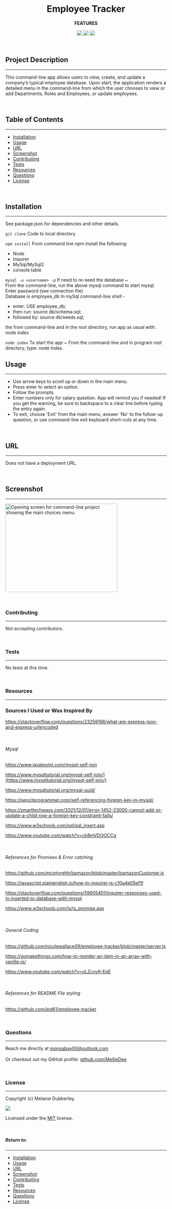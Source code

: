 # **<center>Employee Tracker</center>**

**<center>FEATURES</center>**

<center><img src="https://img.shields.io/badge/-Node-green.svg">   <img src="https://img.shields.io/badge/-MySql/MySql2-purple.svg">   <img src="https://img.shields.io/badge/-Inquirer-red.svg"></center>

&nbsp;

## **Project Description**

---

This command-line app allows users to view, create, and update a company’s typical employee database. Upon start, the application renders a detailed menu in the command-line from which the user chooses to view or add Departments, Roles and Employees, or update employees.

&nbsp;

## Table of Contents

---

- [Installation](#installation)
- [Usage](#usage)
- [URL](#url)
- [Screenshot](#screenshot)
- [Contributing](#contributing)
- [Tests](#tests)
- [Resources](#resources)
- [Questions](#questions)
- [License](#license)

&nbsp;

## **Installation**

---

See package.json for dependencies and other details.

`git clone`
Code to local directory
&nbsp;

`npm install`
From command line npm install the following:

- Node
- Inquirer
- MySql/MySql2
- console.table
  &nbsp;

`mysql -u <username> -p`
If need to re-seed the database ~</br>
From the command-line, run the above mysql command to start mysql. Enter password (see connection file)</br>
Database is employee_db
In mySql command-line shell -

- enter: USE employee_db;
- then run: source db/schema.sql;
- followed by: source db/seeds.sql;

the from command-line and in the root directory, run app as usual with: node index
&nbsp;

`node index`
To start the app ~
From the command-line and in program root directory, type: node index.
&nbsp;

## **Usage**

---

- Use arrow keys to scroll up or down in the main menu.
- Press enter to select an option.
- Follow the prompts.
- Enter numbers only for salary question. App will remind you if needed! If you get the warning, be sure to backspace to a clear line before typing the entry again.
- To exit, choose 'Exit' from the main menu, answer 'No' to the follow-up question, or use command-line exit keyboard short-cuts at any time.

&nbsp;

## **URL**

---

Does not have a deployment URL.

&nbsp;

## **Screenshot**

---

<img src="../assets/images/screenShot.png" width="350" height="275" alt="Opening screen for command-line project showing the main choices menu.">

&nbsp;

### **Contributing**

---

Not accepting contributors.

&nbsp;

### **Tests**

---

No tests at this time.

&nbsp;

### **Resources**

---

### Sources I Used or Was Inspired By

https://stackoverflow.com/questions/23259168/what-are-express-json-and-express-urlencoded

&nbsp;

###### Mysql

https://www.javatpoint.com/mysql-self-join

https://www.mysqltutorial.org/mysql-self-join/](https://www.mysqltutorial.org/mysql-self-join/)

https://www.mysqltutorial.org/mysql-uuid/

https://pencilprogrammer.com/self-referencing-foreign-key-in-mysql/

https://smarttechways.com/2021/12/01/error-1452-23000-cannot-add-or-update-a-child-row-a-foreign-key-constraint-fails/

https://www.w3schools.com/sql/sql_insert.asp

https://www.youtube.com/watch?v=ck8mVDOOCCg

&nbsp;

###### References for Promises & Error catching

https://github.com/mcintyrehh/bamazon/blob/master/bamazonCustomer.js

https://javascript.plainenglish.io/how-to-inquirer-js-c10a4e05ef1f

https://stackoverflow.com/questions/59905401/inquirer-responses-used-in-inserted-to-database-with-mysql

https://www.w3schools.com/js/js_promise.asp

&nbsp;

###### General Coding

https://github.com/nicolewallace09/employee-tracker/blob/master/server.js

https://gomakethings.com/how-to-reorder-an-item-in-an-array-with-vanilla-js/

https://www.youtube.com/watch?v=oLZcnyK-EpE

&nbsp;

###### References for README File styling

https://github.com/jpd61/employee-tracker

&nbsp;

### **Questions**

---

Reach me directly at mongabay00@outlook.com </br>  
Or checkout out my GitHub profile: [github.com/MellieDee](https://github.com/MellieDee)

&nbsp;

### **License**

---

Copyright (c) Melanie Dubberley.
&nbsp;

<img src="https://img.shields.io/badge/license-MIT-blue.svg">

Licensed under the [MIT](https://choosealicense.com/licenses) license.

&nbsp;

##### Return to:

---

- [Installation](#installation)
- [Usage](#usage)
- [URL](#url)
- [Screenshot](#screenshot)
- [Contributing](#contributing)
- [Tests](#tests)
- [Resources](#resources)
- [Questions](#questions)
- [License](#license)

&nbsp;
